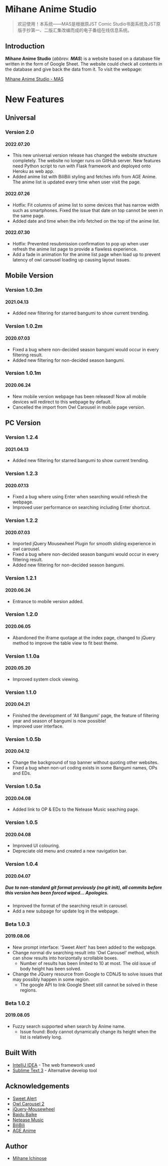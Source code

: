# Mihane Anime Studio
> 欢迎使用！本系统——MAS是根据原JST Comic Studio书面系统及JST原版手抄第一、二版汇集改编而成的电子番组在线信息系统。
## Introduction
**Mihane Anime Studio** (*abbrev. **MAS***) is a website based on a database file written in the form of Google Sheet. The website could check all contents in the database and give back the data from it.
To visit the webpage:

[Mihane Anime Studio - MAS](http://mihane.cc/)
# New Features
## Universal
### Version 2.0
#### 2022.07.20
- This new universal version release has changed the website structure completely. The website no longer runs on GitHub server. New features need Python script to run with Flask framework and deployed onto Heroku as web app.
- Added anime list with BiliBili styling and fetches info from AGE Anime. The anime list is updated every time when user visit the page.
#### 2022.07.26
- Hotfix: Fit columns of anime list to some devices that has narrow width such as smartphones. Fixed the issue that date on top cannot be seen in the same page.
- Added date and time when the info fetched on the top of the anime list.
#### 2022.07.30
- Hotfix: Prevented resubmission confirmation to pop up when user refresh the anime list page to provide a flawless experience.
- Add a fade in animation for the anime list page when load up to prevent latency of owl carousel loading up causing layout issues.
## Mobile Version
### Version 1.0.3m
#### 2021.04.13
- Added new filtering for starred bangumi to show current trending.
### Version 1.0.2m
#### 2020.07.03
- Fixed a bug where non-decided season bangumi would occur in every filtering result.
- Added new filtering for non-decided season bangumi.
### Version 1.0.1m
#### 2020.06.24
- New mobile version webpage has been released! Now all mobile devices will redirect to this webpage by default.
- Cancelled the import from Owl Carousel in mobile page version.
## PC Version
### Version 1.2.4
#### 2021.04.13
- Added new filtering for starred bangumi to show current trending.
### Version 1.2.3
#### 2020.07.13
- Fixed a bug where using Enter when searching would refresh the webpage.
- Improved user performance on searching including Enter shortcut.
### Version 1.2.2
#### 2020.07.03
- Imported jQuery Mousewheel Plugin for smooth sliding experience in owl carousel.
- Fixed a bug where non-decided season bangumi would occur in every filtering result.
- Added new filtering for non-decided season bangumi.
### Version 1.2.1
#### 2020.06.24
- Entrance to mobile version added.
### Version 1.2.0
#### 2020.06.05
- Abandoned the iframe quotage at the index page, changed to jQuery method to improve the table view to fit best theme.
### Version 1.1.0a
#### 2020.05.20
- Improved system clock viewing.
### Version 1.1.0
#### 2020.04.21
- Finished the development of 'All Bangumi' page, the feature of filtering year and season of bangumi is now possible!
- Improved user interface.
### Version 1.0.5b
#### 2020.04.12
- Change the background of top banner without quoting other websites.
- Fixed a bug when non-url coding exists in some Bangumi names, OPs and EDs.
### Version 1.0.5a
#### 2020.04.08
- Added link to OP & EDs to the Netease Music seaching page.
### Version 1.0.5
#### 2020.04.08
- Improved UI colouring.
- Depreciate old menu and created a new navigation bar.
### Version 1.0.4
#### 2020.04.07
##### Due to non-standard git format previously (no git init), all commits before this version has been forced wiped... Apologies.
- Improved the format of the searching result in carousel.
- Add a new subpage for update log in the webpage.
### Beta 1.0.3
#### 2019.08.06
- New prompt interface: 'Sweet Alert' has been added to the webpage.
- Change normal div searching result into 'Owl Carousel' method, which can show results into horizontally scrollable boxes.
  - Number of results has been limited to 10 at most. The old issue of body height has been solved.
- Change the JQuery resource from Google to CDNJS to solve issues that may possibly happen in some region.
  - The google API to link Google Sheet still cannot be solved in these regions.
### Beta 1.0.2
#### 2019.08.05
- Fuzzy search supported when search by Anime name.
  - Issue found: Body cannot dynamically change its height when the list is relatively long.
## Built With
- [IntelliJ IDEA](https://www.jetbrains.com/idea/) - The web framework used
- [Sublime Text 3](https://www.sublimetext.com/3) - Alternative develop tool
## Acknowledgements
- [Sweet Alert](https://sweetalert.js.org/)
- [Owl Carousel 2](https://owlcarousel2.github.io/OwlCarousel2/)
- [jQuery-Mousewheel](https://github.com/jquery/jquery-mousewheel/)
- [Baidu Baike](https://baike.baidu.com/)
- [Netease Music](https://music.163.com/)
- [BiliBili](https://www.bilibili.com/)
- [AGE Anime](https://www.agemys.cc/)
## Author
- [Mihane Ichinose](https://space.bilibili.com/5049780?from=search&seid=7121011517825966874)
